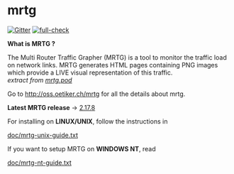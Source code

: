 # mrtg

[![Gitter](https://badges.gitter.im/oetiker/mrtg.svg)](https://gitter.im/oetiker/mrtg?utm_source=badge&utm_medium=badge&utm_campaign=pr-badge&utm_content=badge)
[![full-check](https://github.com/oetiker/mrtg/actions/workflows/build-linux.yml/badge.svg)](https://github.com/oetiker/mrtg/actions/workflows/build-linux.yml)

**What is MRTG ?**

The Multi Router Traffic Grapher (MRTG) is a tool to monitor the traffic load on network links.
MRTG generates HTML pages containing PNG images which provide a LIVE visual representation of this traffic. <br>
*extract from [mrtg.pod](https://github.com/oetiker/mrtg/edit/master/src/doc/mrtg.pod)*

Go to http://oss.oetiker.ch/mrtg for all the details about mrtg. <br>

**Latest MRTG release** -> [2.17.8](https://github.com/oetiker/mrtg/releases/tag/v2.17.8)

For installing on **LINUX/UNIX**, follow the instructions in

  [doc/mrtg-unix-guide.txt](https://github.com/oetiker/mrtg/blob/master/src/doc/mrtg-unix-guide.pod)

If you want to setup MRTG on **WINDOWS NT**, read

  [doc/mrtg-nt-guide.txt](https://github.com/oetiker/mrtg/blob/master/src/doc/mrtg-nt-guide.pod)
